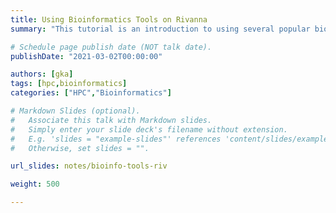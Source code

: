 ```yaml
---
title: Using Bioinformatics Tools on Rivanna
summary: "This tutorial is an introduction to using several popular bioinformatics tools on Rivanna."

# Schedule page publish date (NOT talk date).
publishDate: "2021-03-02T00:00:00"

authors: [gka]
tags: [hpc,bioinformatics]
categories: ["HPC","Bioinformatics"]

# Markdown Slides (optional).
#   Associate this talk with Markdown slides.
#   Simply enter your slide deck's filename without extension.
#   E.g. 'slides = "example-slides"' references 'content/slides/example-slides.md'.
#   Otherwise, set slides = "".

url_slides: notes/bioinfo-tools-riv

weight: 500

---
```


